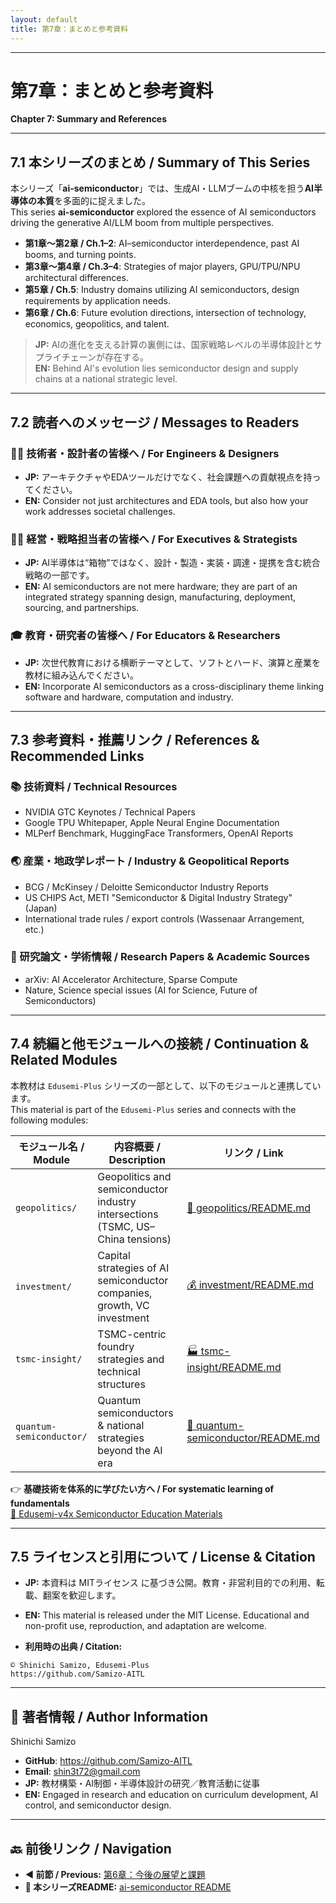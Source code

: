 ```yaml
---
layout: default
title: 第7章：まとめと参考資料
---
```


---

# 第7章：まとめと参考資料  
**Chapter 7: Summary and References**

---

## 7.1 本シリーズのまとめ / Summary of This Series

本シリーズ「**ai-semiconductor**」では、生成AI・LLMブームの中核を担う**AI半導体の本質**を多面的に捉えました。  
This series **ai-semiconductor** explored the essence of AI semiconductors driving the generative AI/LLM boom from multiple perspectives.

- **第1章〜第2章 / Ch.1–2**: AI–semiconductor interdependence, past AI booms, and turning points.  
- **第3章〜第4章 / Ch.3–4**: Strategies of major players, GPU/TPU/NPU architectural differences.  
- **第5章 / Ch.5**: Industry domains utilizing AI semiconductors, design requirements by application needs.  
- **第6章 / Ch.6**: Future evolution directions, intersection of technology, economics, geopolitics, and talent.

> **JP:** AIの進化を支える計算の裏側には、国家戦略レベルの半導体設計とサプライチェーンが存在する。  
> **EN:** Behind AI's evolution lies semiconductor design and supply chains at a national strategic level.

---

## 7.2 読者へのメッセージ / Messages to Readers

### 👩‍🔬 技術者・設計者の皆様へ / For Engineers & Designers
- **JP:** アーキテクチャやEDAツールだけでなく、社会課題への貢献視点を持ってください。  
- **EN:** Consider not just architectures and EDA tools, but also how your work addresses societal challenges.

### 🧑‍💼 経営・戦略担当者の皆様へ / For Executives & Strategists
- **JP:** AI半導体は“箱物”ではなく、設計・製造・実装・調達・提携を含む統合戦略の一部です。  
- **EN:** AI semiconductors are not mere hardware; they are part of an integrated strategy spanning design, manufacturing, deployment, sourcing, and partnerships.

### 🎓 教育・研究者の皆様へ / For Educators & Researchers
- **JP:** 次世代教育における横断テーマとして、ソフトとハード、演算と産業を教材に組み込んでください。  
- **EN:** Incorporate AI semiconductors as a cross-disciplinary theme linking software and hardware, computation and industry.

---

## 7.3 参考資料・推薦リンク / References & Recommended Links

### 📚 技術資料 / Technical Resources
- NVIDIA GTC Keynotes / Technical Papers  
- Google TPU Whitepaper, Apple Neural Engine Documentation  
- MLPerf Benchmark, HuggingFace Transformers, OpenAI Reports

### 🌏 産業・地政学レポート / Industry & Geopolitical Reports
- BCG / McKinsey / Deloitte Semiconductor Industry Reports  
- US CHIPS Act, METI "Semiconductor & Digital Industry Strategy" (Japan)  
- International trade rules / export controls (Wassenaar Arrangement, etc.)

### 🧠 研究論文・学術情報 / Research Papers & Academic Sources
- arXiv: AI Accelerator Architecture, Sparse Compute  
- Nature, Science special issues (AI for Science, Future of Semiconductors)

---

## 7.4 続編と他モジュールへの接続 / Continuation & Related Modules

本教材は `Edusemi-Plus` シリーズの一部として、以下のモジュールと連携しています。  
This material is part of the `Edusemi-Plus` series and connects with the following modules:

| モジュール名 / Module | 内容概要 / Description | リンク / Link |
|----------------------|------------------------|---------------|
| `geopolitics/` | Geopolitics and semiconductor industry intersections (TSMC, US–China tensions) | [📌 geopolitics/README.md](../geopolitics/README.md) |
| `investment/` | Capital strategies of AI semiconductor companies, growth, VC investment | [💰 investment/README.md](../investment/README.md) |
| `tsmc-insight/` | TSMC-centric foundry strategies and technical structures | [🏭 tsmc-insight/README.md](../tsmc-insight/README.md) |
| `quantum-semiconductor/` | Quantum semiconductors & national strategies beyond the AI era | [🔬 quantum-semiconductor/README.md](../quantum-semiconductor/README.md) |

👉 **基礎技術を体系的に学びたい方へ / For systematic learning of fundamentals**  
[📘 Edusemi-v4x Semiconductor Education Materials](https://github.com/Samizo-AITL/Edusemi-v4x)

---

## 7.5 ライセンスと引用について / License & Citation

- **JP:** 本資料は MITライセンス に基づき公開。教育・非営利目的での利用、転載、翻案を歓迎します。  
- **EN:** This material is released under the MIT License. Educational and non-profit use, reproduction, and adaptation are welcome.

- **利用時の出典 / Citation:**
```text
© Shinichi Samizo, Edusemi-Plus
https://github.com/Samizo-AITL
```

---

## 👤 著者情報 / Author Information

Shinichi Samizo  
- **GitHub**: https://github.com/Samizo-AITL  
- **Email**: shin3t72@gmail.com  
- **JP:** 教材構築・AI制御・半導体設計の研究／教育活動に従事  
- **EN:** Engaged in research and education on curriculum development, AI control, and semiconductor design.

---

## 🔙 前後リンク / Navigation
- **◀ 前節 / Previous:** [第6章：今後の展望と課題](06_future_prospects.md)  
- **📄 本シリーズREADME:** [ai-semiconductor README](../README.md)
